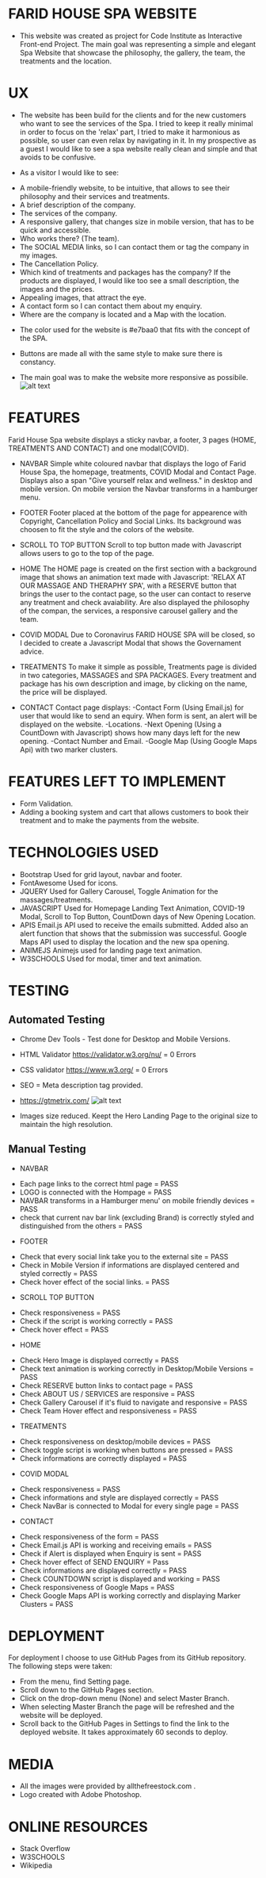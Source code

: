

# FARID HOUSE SPA WEBSITE

* This website was created as project for Code Institute as Interactive Front-end Project.
The main goal was representing a simple and elegant Spa Website that showcase the philosophy, the gallery, the team, the treatments and the location.


# UX 

* The website has been build for the clients and for the new customers who want to see the services of the Spa.
I tried to keep it really minimal in order to focus on the 'relax' part, I tried to make it harmonious as possible, so user can even relax by navigating in it.
In my prospective as a guest I would like to see a spa website really clean and simple and that avoids to be confusive.

* As a visitor I would like to see:
- A mobile-friendly website, to be intuitive, that allows to see their philosophy and their services and treatments. 
- A brief description of the company. 
- The services of the company.
- A responsive gallery, that changes size in mobile version, that has to be quick and accessible.
- Who works there? (The team).
- The SOCIAL MEDIA links, so I can contact them or tag the company in my images.
- The Cancellation Policy.
- Which kind of treatments and packages has the company? If the products are displayed, I would like too see a small description, the images and the prices.
- Appealing images, that attract the eye.
- A contact form so I can contact them about my enquiry. 
- Where are the company is located and a Map with the location.

* The color used for the website is #e7baa0 that fits with the concept of the SPA.

* Buttons are made all with the same style to make sure there is constancy.

* The main goal was to make the website more responsive as possibile. 
![alt text](https://imgur.com/URjcgPS)



# FEATURES

Farid House Spa website displays a sticky navbar, a footer, 3 pages (HOME, TREATMENTS AND CONTACT) and one modal(COVID).

* NAVBAR
Simple white coloured navbar that displays the logo of Farid House Spa, the homepage, treatments, COVID Modal and Contact Page. 
Displays also a span "Give yourself relax and wellness." in desktop and mobile version.
On mobile version the Navbar transforms in a hamburger menu.

* FOOTER 
Footer placed at the bottom of the page for appearence with Copyright, Cancellation Policy and Social Links. 
Its background was choosen to fit the style and the colors of the website.

* SCROLL TO TOP BUTTON
Scroll to top button made with Javascript allows users to go to the top of the page.

* HOME
The HOME page is created on the first section with a background image that shows an animation text made with Javascript: 'RELAX AT OUR MASSAGE AND THERAPHY SPA', with a RESERVE button that brings the user to the contact page, so the user can contact to reserve any treatment and check avaiability.
Are also displayed the philosophy of the compan, the services, a responsive carousel gallery and the team.

* COVID MODAL
Due to Coronavirus FARID HOUSE SPA will be closed, so I decided to create a Javascript Modal that shows the Governament advice. 

* TREATMENTS 
To make it simple as possible, Treatments page is divided in two categories, MASSAGES and SPA PACKAGES.
Every treatment and package has his own description and image, by clicking on the name, the price will be displayed. 
 

* CONTACT 
Contact page displays: 
-Contact Form (Using Email.js) for user that would like to send an equiry. When form is sent, an alert will be displayed on the website.
-Locations.
-Next Opening (Using a CountDown with Javascript) shows how many days left for the new opening.
-Contact Number and Email.
-Google Map (Using Google Maps Api) with two marker clusters.

# FEATURES LEFT TO IMPLEMENT

* Form Validation.
* Adding a booking system and cart that allows customers to book their treatment and to make the payments from the website.



# TECHNOLOGIES USED 

* Bootstrap
Used for grid layout, navbar and footer.
* FontAwesome
Used for icons.
* JQUERY
Used for Gallery Carousel, Toggle Animation for the massages/treatments.
* JAVASCRIPT
Used for Homepage Landing Text Animation, COVID-19 Modal, Scroll to Top Button, CountDown days of New Opening Location.
* APIS 
Email.js API used to receive the emails submitted. Added also an alert function that shows that the submission was successful. 
Google Maps API used to display the location and the new spa opening.
* ANIMEJS
Animejs used for landing page text animation.
* W3SCHOOLS 
Used for modal, timer and text animation.



# TESTING 

## Automated Testing 
* Chrome Dev Tools - Test done for Desktop and Mobile Versions.
* HTML Validator https://validator.w3.org/nu/ = 0 Errors
* CSS validator https://www.w3.org/  = 0 Errors 
* SEO = Meta description tag provided. 
* https://gtmetrix.com/
 ![alt text](https://img.techpowerup.org/200710/faridperformance.png)

* Images size reduced. Keept the Hero Landing Page to the original size to maintain the high resolution.


## Manual Testing 

* NAVBAR 
- Each page links to the correct html page = PASS
- LOGO is connected with the Hompage = PASS
- NAVBAR transforms in a Hamburger menu' on mobile friendly devices = PASS
- check that current nav bar link (excluding Brand) is correctly styled and distinguished from the others = PASS

* FOOTER
- Check that every social link take you to the external site = PASS
- Check in Mobile Version if informations are displayed centered and styled correctly = PASS
- Check hover effect of the social links. = PASS


* SCROLL TOP BUTTON
- Check responsiveness = PASS
- Check if the script is working correctly = PASS
- Check hover effect = PASS


* HOME 
- Check Hero Image is displayed correctly = PASS
- Check text animation is working correctly in Desktop/Mobile Versions = PASS
- Check RESERVE button links to contact page = PASS
- Check ABOUT US / SERVICES are responsive = PASS 
- Check Gallery Carousel if it's fluid to navigate and responsive = PASS
- Check Team Hover effect and responsiveness = PASS 


* TREATMENTS 
- Check responsiveness on desktop/mobile devices = PASS
- Check toggle script is working when buttons are pressed = PASS 
- Check informations are correctly displayed = PASS


* COVID MODAL
- Check responsiveness = PASS
- Check informations and style are displayed correctly = PASS
- Check NavBar is connected to Modal for every single page = PASS


* CONTACT 
- Check responsiveness of the form = PASS
- Check Email.js API is working and receiving emails = PASS
- Check if Alert is displayed when Enquiry is sent = PASS
- Check hover effect of SEND ENQUIRY = Pass
- Check informations are displayed correctly = PASS 
- Check COUNTDOWN script is displayed and working = PASS
- Check responsiveness of Google Maps = PASS
- Check Google Maps API is working correctly and displaying Marker Clusters = PASS 



# DEPLOYMENT

For deployment I choose to use GitHub Pages from its GitHub repository.
The following steps were taken:
- From the menu, find Setting page.
- Scroll down to the GitHub Pages section.
- Click on the drop-down menu (None) and select Master Branch.
- When selecting Master Branch the page will be refreshed and the website will be deployed.
- Scroll back to the GitHub Pages in Settings to find the link to the deployed website. It takes approximately 60 seconds to deploy.



# MEDIA

* All the images were provided by allthefreestock.com .
* Logo created with Adobe Photoshop. 



# ONLINE RESOURCES

* Stack Overflow
* W3SCHOOLS
* Wikipedia 